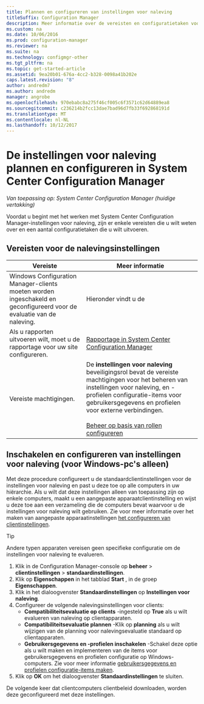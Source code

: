 ```yaml
---
title: Plannen en configureren van instellingen voor naleving
titleSuffix: Configuration Manager
description: Meer informatie over de vereisten en configuratietaken voor het werken met instellingen voor naleving in System Center Configuration Manager.
ms.custom: na
ms.date: 10/06/2016
ms.prod: configuration-manager
ms.reviewer: na
ms.suite: na
ms.technology: configmgr-other
ms.tgt_pltfrm: na
ms.topic: get-started-article
ms.assetid: 9ea20b01-676a-4cc2-b328-0098a41b202e
caps.latest.revision: "8"
author: andredm7
ms.author: andredm
manager: angrobe
ms.openlocfilehash: 970ebabc8a275f46cf005c6f3571c62d64889ea8
ms.sourcegitcommit: c236214b2fcc13dae7bad96d7fb33f692868191d
ms.translationtype: MT
ms.contentlocale: nl-NL
ms.lasthandoff: 10/12/2017
---
```

# <a name="plan-for-and-configure-compliance-settings-in-system-center-configuration-manager"></a>De instellingen voor naleving plannen en configureren in System Center Configuration Manager

*Van toepassing op: System Center Configuration Manager (huidige vertakking)*

Voordat u begint met het werken met System Center Configuration Manager-instellingen voor naleving, zijn er enkele vereisten die u wilt weten over en een aantal configuratietaken die u wilt uitvoeren.  

## <a name="prerequisites-for-compliance-settings"></a>Vereisten voor de nalevingsinstellingen  

|Vereiste|Meer informatie|  
|------------------|----------------------|  
|Windows Configuration Manager-clients moeten worden ingeschakeld en geconfigureerd voor de evaluatie van de naleving.|Hieronder vindt u de|  
|Als u rapporten uitvoeren wilt, moet u de rapportage voor uw site configureren.|[Rapportage in System Center Configuration Manager](../../core/servers/manage/reporting.md)|  
|Vereiste machtigingen.|De **instellingen voor naleving** beveiligingsrol bevat de vereiste machtigingen voor het beheren van instellingen voor naleving, en -profielen configuratie-items voor gebruikersgegevens en profielen voor externe verbindingen.<br /><br /> [Beheer op basis van rollen configureren](../../core/servers/deploy/configure/configure-role-based-administration.md)|  

##  <a name="enable-and-configure-compliance-settings-for-windows-pcs-only"></a>Inschakelen en configureren van instellingen voor naleving (voor Windows-pc's alleen)  

Met deze procedure configureert u de standaardclientinstellingen voor de instellingen voor naleving en past u deze toe op alle computers in uw hiërarchie. Als u wilt dat deze instellingen alleen van toepassing zijn op enkele computers, maakt u een aangepaste apparaatclientinstelling en wijst u deze toe aan een verzameling die de computers bevat waarvoor u de instellingen voor naleving wilt gebruiken. Zie voor meer informatie over het maken van aangepaste apparaatinstellingen [het configureren van clientinstellingen](../../core/clients/deploy/configure-client-settings.md).  

> [!TIP]  
>  Andere typen apparaten vereisen geen specifieke configuratie om de instellingen voor naleving te evalueren.  

1.  Klik in de Configuration Manager-console op **beheer** > **clientinstellingen** > **standaardinstellingen**.  
2.  Klik op **Eigenschappen** in het tabblad **Start** , in de groep **Eigenschappen**.  
3.  Klik in het dialoogvenster **Standaardinstellingen** op **Instellingen voor naleving**.  
4.  Configureer de volgende nalevingsinstellingen voor clients:
    - **Compatibiliteitsevaluatie op clients** -ingesteld op **True** als u wilt evalueren van naleving op clientapparaten.
    - **Compatibiliteitsevaluatie plannen** -Klik op **planning** als u wilt wijzigen van de planning voor nalevingsevaluatie standaard op clientapparaten.
    - **Gebruikersgegevens en -profielen inschakelen** -Schakel deze optie als u wilt maken en implementeren van de items voor gebruikersgegevens en profielen configuratie op Windows-computers. Zie voor meer informatie [gebruikersgegevens en profielen configuratie-items maken](/sccm/compliance/deploy-use/create-remote-connection-profiles).
5. Klik op **OK** om het dialoogvenster **Standaardinstellingen** te sluiten.  

De volgende keer dat clientcomputers clientbeleid downloaden, worden deze geconfigureerd met deze instellingen.  
